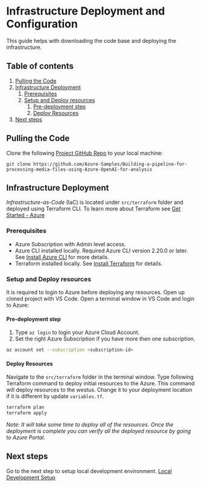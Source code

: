 # Infrastructure Deployment and Configuration

This guide helps with downloading the code base and deploying the infrastructure.

## Table of contents

1. [Pulling the Code](#pulling-the-code)
2. [Infrastructure Deployment](#infrastructure-deployment)
   1. [Prerequisites](#prerequisites)
   2. [Setup and Deploy resources](#setup-and-deploy-resources)
      1. [Pre-deployment step](#pre-deployment-step)
      2. [Deploy Resources](#deploy-resources)
3. [Next steps](#next-steps)

## Pulling the Code

Clone the following [Project GitHub Repo](https://github.com/Azure-Samples/Building-a-pipeline-for-processing-media-files-using-Azure-OpenAI-for-analysis) to your local machine:

```git
git clone https://github.com/Azure-Samples/Building-a-pipeline-for-processing-media-files-using-Azure-OpenAI-for-analysis
```

## Infrastructure Deployment

_Infrastructure-as-Code_ (IaC) is located under `src/terraform` folder and deployed using Terraform CLI. To learn more about Terraform see [Get Started - Azure](https://developer.hashicorp.com/terraform/tutorials/azure-get-started)

### Prerequisites

- Azure Subscription with Admin level access.
- Azure CLI installed locally. Required Azure CLI version 2.20.0 or later. See [Install Azure CLI](https://learn.microsoft.com/cli/azure/install-azure-cli) for more details.
- Terraform installed locally. See [Install Terraform](https://developer.hashicorp.com/terraform/tutorials/azure-get-started/install-cli) for details.

### Setup and Deploy resources

It is required to login to Azure before deploying any resources. Open up cloned project with VS Code. Open a terminal window in VS Code and login to Azure:

#### Pre-deployment step

1. Type `az login` to login your Azure Cloud Account.
2. Set the right Azure Subscription if you have more then one subscription.

```bash
az account set --subscription <subscription-id>
```

#### Deploy Resources

Navigate to the `src/terraform` folder in the terminal window. Type following Terraform command to deploy initial resources to the Azure. This command will deploy resources to the _westus_. Change it to your deployment location if it is different by update `variables.tf`.

```bash
terraform plan
terraform apply
```

_Note: It will take some time to deploy all of the resources. Once the deployment is complete you can verify all the deployed resource by going to Azure Portal._

## Next steps

Go to the next step to setup local development environment. [Local Development Setup](./2-local-development-setup.md)
